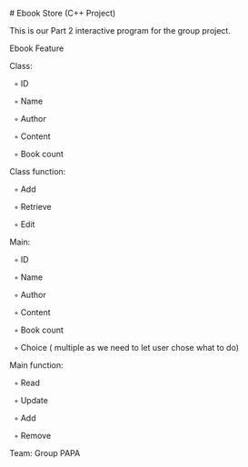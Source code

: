 \# Ebook Store (C++ Project)



This is our Part 2 interactive program for the group project.

Ebook Feature

Class:

&nbsp;	◦	ID

&nbsp;	◦	Name

&nbsp;	◦	Author

&nbsp;	◦	Content

&nbsp;	◦	Book count

Class function:

&nbsp;	◦	Add

&nbsp;	◦	Retrieve

&nbsp;	◦	Edit



Main:

&nbsp;	◦	ID

&nbsp;	◦	Name

&nbsp;	◦	Author

&nbsp;	◦	Content

&nbsp;	◦	Book count

&nbsp;	◦	Choice ( multiple as we need to let user chose what to do)



Main function:

&nbsp;	◦	Read

&nbsp;	◦	Update

&nbsp;	◦	Add

&nbsp;	◦	Remove



Team: Group PAPA

